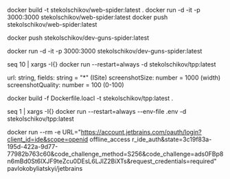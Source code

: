 docker build -t stekolschikov/web-spider:latest .
docker run -d -it -p 3000:3000 stekolschikov/web-spider:latest
docker push stekolschikov/web-spider:latest



docker push stekolschikov/dev-guns-spider:latest

docker run -d -it -p 3000:3000 stekolschikov/dev-guns-spider:latest

seq 10 | xargs -I{} docker run --restart=always -d stekolschikov/tpp:latest

url: string,
fields: string = "*" (ISite)
screenshotSize: number = 1000 (width)
screenshotQuality: number = 100 (0-100)

docker build -f Dockerfile.loacl -t stekolschikov/tpp:latest .

seq 1 | xargs -I{} docker run --restart=always --env-file .env -d stekolschikov/tpp:latest


docker run --rm -e URL="https://account.jetbrains.com/oauth/login?client_id=ide&scope=openid offline_access r_ide_auth&state=3c19f83a-195d-422a-9d77-77982b763c60&code_challenge_method=S256&code_challenge=ads0FBp8n6mBd0St6lXJF9teZcu0DEsL6LJlZ2BiXTs&request_credentials=required" pavlokobyliatskyi/jetbrains
